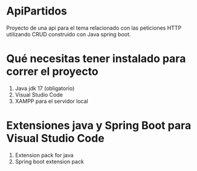 # ApiPartidos
Proyecto de una api para el tema relacionado con las peticiones HTTP utilizando CRUD construido con Java spring boot.

# Qué necesitas tener instalado para correr el proyecto
1. Java jdk 17 (obligatorio)
2. Visual Studio Code
3. XAMPP para el servidor local

# Extensiones java y Spring Boot para Visual Studio Code
1. Extension pack for java
2. Spring boot extension pack
